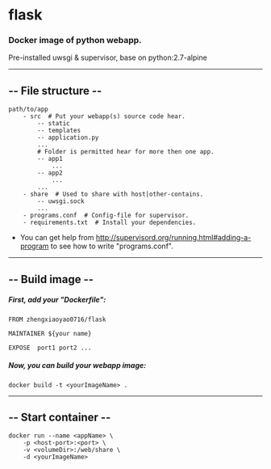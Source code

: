 # flask
### Docker image of python webapp.
Pre-installed uwsgi & supervisor, base on python:2.7-alpine
***
## -- File structure --
```
path/to/app
    - src  # Put your webapp(s) source code hear.
        -- static
        -- templates
        -- application.py
        ...
        # Folder is permitted hear for more then one app.
        -- app1
            ...
        -- app2
            ...
        ...
    - share  # Used to share with host|other-contains.
        -- uwsgi.sock
        ...
    - programs.conf  # Config-file for supervisor.
    - requirements.txt  # Install your dependencies.
```
- You can get help from http://supervisord.org/running.html#adding-a-program to see how to write "programs.conf".

***
## -- Build image --
##### First, add your "Dockerfile":
```
FROM zhengxiaoyao0716/flask

MAINTAINER ${your name}

EXPOSE  port1 port2 ...
``` 
##### Now, you can build your webapp image:
```
docker build -t <yourImageName> .
``` 
***

## -- Start container --
```
docker run --name <appName> \
    -p <host-port>:<port> \
    -v <volumeDir>:/web/share \
    -d <yourImageName>
```
